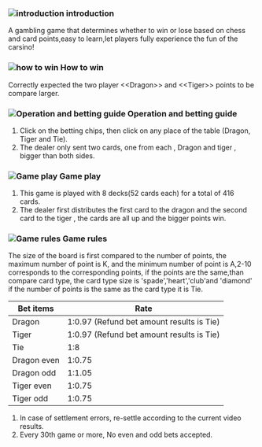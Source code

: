 ### ![introduction](https://res-global.1315cdn.com:11443/statics/game_rules/icon_i.png) introduction

A gambling game that determines whether to win or lose based on chess and card points,easy to learn,let players fully experience the fun of the carsino!

### ![how to win](https://res-global.1315cdn.com:11443/statics/game_rules/icon_win.png) How to win

Correctly expected the two player <\<Dragon\>> and <\<Tiger\>> points to be compare larger.

### ![Operation and betting guide](https://res-global.1315cdn.com:11443/statics/game_rules/icon_set.png) Operation and betting guide

1. Click on the betting chips, then click on any place of the table (Dragon, Tiger and Tie).
2. The dealer only sent two cards, one from each , Dragon and tiger , bigger than both sides.

### ![Game play](https://res-global.1315cdn.com:11443/statics/game_rules/icon_g_p.png) Game play

1. This game is played with 8 decks(52 cards each) for a total of 416 cards.
2. The dealer first distributes the first card to the dragon and the second card to the tiger , the cards are all up and the bigger points win.

### ![Game rules](https://res-global.1315cdn.com:11443/statics/game_rules/icon_g_p.png) Game rules

The size of the board is first compared to the number of points, the maximum number of point is K, and the minimum number of point is A,2-10 corresponds to the corresponding points, if the points are the same,than compare card type, the card type size is 'spade','heart','club'and 'diamond' if the number of points is the same as the card type it is Tie.



| Bet items     | Rate                                              |
| ------------- | --------------------------------------------------- |
| Dragon       | 1:0.97 (Refund bet amount results is Tie) |
| Tiger           | 1:0.97 (Refund bet amount results is Tie)                                                   |
| Tie | 1:8                                        
|Dragon even     | 1:0.75
|Dragon odd      | 1:1.05
|Tiger even      | 1:0.75
|Tiger odd       | 1:0.75


1. In case of settlement errors, re-settle according to the current video results.
2. Every 30th game or more, No even and odd bets accepted.


